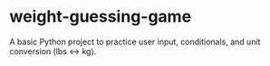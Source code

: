 # weight-guessing-game
A basic Python project to practice user input, conditionals, and unit conversion (lbs ↔ kg).
